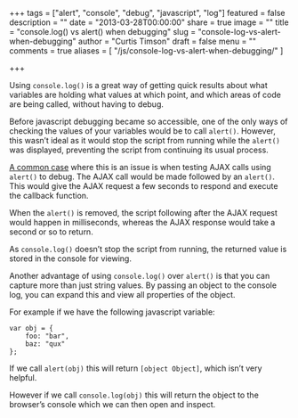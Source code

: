 +++
tags = ["alert", "console", "debug", "javascript", "log"]
featured = false
description = ""
date = "2013-03-28T00:00:00"
share = true
image = ""
title = "console.log() vs alert() when debugging"
slug = "console-log-vs-alert-when-debugging"
author = "Curtis Timson"
draft = false
menu = ""
comments = true
aliases = [
    "/js/console-log-vs-alert-when-debugging/"
]

+++

Using `console.log()` is a great way of getting quick results about what variables are holding what values at which point, and which areas of code are being called, without having to debug.

Before javascript debugging became so accessible, one of the only ways of checking the values of your variables would be to call `alert()`. However, this wasn’t ideal as it would stop the script from running while the `alert()` was displayed, preventing the script from continuing its usual process.

[A common case][1] where this is an issue is when testing AJAX calls using `alert()` to debug. The AJAX call would be made followed by an `alert()`. This would give the AJAX request a few seconds to respond and execute the callback function.

When the `alert()` is removed, the script following after the AJAX request would happen in milliseconds, whereas the AJAX response would take a second or so to return.

As `console.log()` doesn’t stop the script from running, the returned value is stored in the console for viewing.

Another advantage of using `console.log()` over `alert()` is that you can capture more than just string values. By passing an object to the console log, you can expand this and view all properties of the object.

For example if we have the following javascript variable:

    var obj = {
        foo: "bar",
        baz: "qux"
    };

If we call `alert(obj)` this will return `[object Object]`, which isn’t very helpful.

However if we call `console.log(obj)` this will return the object to the browser’s console which we can then open and inspect.


  [1]: http://stackoverflow.com/questions/2142682/script-only-works-while-alert-box-is-in-the-script
